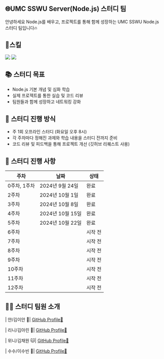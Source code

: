 ## 🌐UMC SSWU Server(Node.js) 스터디 팀

안녕하세요 Node.js를 배우고, 프로젝트를 통해 함께 성장하는 UMC SSWU Node.js 스터디 팀입니다🔥


## 🌟스킬
<img src="https://img.shields.io/badge/Node.js-339933?style=flat-square&logo=Node.js&logoColor=white"/> <img src="https://img.shields.io/badge/MySQL-4479A1?style=flat-square&logo=MySQL&logoColor=white"/>



## 📚 스터디 목표

- Node.js 기본 개념 및 심화 학습
- 실제 프로젝트를 통한 실습 및 코드 리뷰
- 팀원들과 함께 성장하고 네트워킹 강화


## 🚀 스터디 진행 방식

- 주 1회 오프라인 스터디 (화요일 오후 8시)
- 각 주차마다 정해진 과제와 학습 내용을 스터디 전까지 준비
- 코드 리뷰 및 피드백을 통해 프로젝트 개선 (깃허브 리퀘스트 사용)


## 📆 스터디 진행 사항

| 주차        | 날짜            | 상태    |
| ----------- | --------------- | ------- |
| 0주차, 1주차 | 2024년 9월 24일 | 완료    |
| 2주차       | 2024년 10월 1일  | 완료    |
| 3주차       | 2024년 10월 8일  | 완료 |
| 4주차       | 2024년 10월 15일 | 완료 |
| 5주차       |  2024년 10월 22일 | 완료 |
| 6주차       |                 | 시작 전 |
| 7주차       |                 | 시작 전 |
| 8주차       |                 | 시작 전 |
| 9주차       |                 | 시작 전 |
| 10주차      |                 | 시작 전 |
| 11주차      |                 | 시작 전 |
| 12주차      |                 | 시작 전 |




## 👨‍💻 스터디 팀원 소개
  
| 얀/김이안    🫥| [GitHub Profile🔗](https://github.com/2anizirong) 

| 리니/김아린 💫| [GitHub Profile🔗](https://github.com/alynn520) 

| 위니/김채원 🐱| [GitHub Profile🔗](https://github.com/username) 

| 수수/이수빈 🙈| [GitHub Profile🔗](https://github.com/soobin0910) 

